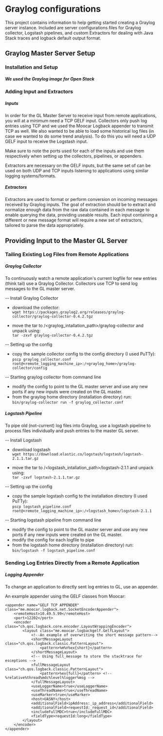 Graylog configurations
======================

This project contains information to help getting started creating a Graylog server instance. Included are server configurations files for Graylog collector, Logstash pipelines, and custom Extractors for dealing with Java Stack traces and logback default output format.

Graylog Master Server Setup
---------------------------

### Installation and Setup

##### We used the Graylog image for Open Stack

### Adding Input and Extractors

##### Inputs
In order for the GL Master Server to receive input from remote applications, you will at a minimum need a TCP GELF input.  Collectors only push log entries using TCP and we used the Moocar Logback appender to transmit TCP as well.  We also wanted to be able to load some historical log files (in case we wanted to do some trend analysis).  To do this you will need a UDP GELF input to receive the Logstash input.  

Make sure to note the ports used for each of the inputs and use them respectively when setting up the collectors, pipelines, or appenders.

Extractors are necessary on the GELF inputs, but the same set of can be used on both UDP and TCP inputs listening to applications using similar logging systems/formats.  


##### Extractors
Extractors are used to format or perform conversion on incoming messages received by Graylog inputs.  The goal of extraction should be to extract and normalize enough data from the raw data contained in each message to  enable querying the data, providing useable results.  Each input containing a different or new message format will require a new set of extractors, tailored to parse the data appropriately. 


Providing Input to the Master GL Server
---------------------------------------

### Tailing Existing Log Files from Remote Applications

##### Graylog Collector
To continuously watch a remote application's current logfile for new entries (think tail) use a Graylog Collector.  Collectors use TCP to send log messages to the GL master server.

-- Install Graylog Collector  
* download the collector:  
 ``wget https://packages.graylog2.org/releases/graylog-collector/graylog-collector-0.4.2.tgz``  

* move the tar to /<graylog_intallation_path>/graylog-collector and unpack using:  
 ``tar -zxvf graylog-collector-0.4.2.tgz``  

-- Setting up the config  
* copy the sample collector config to the config directory (I used PuTTy):  
 ``pscp graylog_collector.conf root@<remote_logging_machine_ip>:/<graylog_home>/graylog-collector/config``  

-- Starting graylog collector from command line  
* modify the config to point to the GL master server and use any new ports if any new inputs were created on the GL master.  
* from the graylog home directory (installation directory) run:  
 ``bin/graylog-collector run -f graylog_collector.conf``  


##### Logstash Pipeline 
To pipe old (not-current) log files into Graylog, use a logstash pipeline to process files individually and push entries to the master GL server. 

-- Install Logstash  
* download logstash  
 ``wget https://download.elastic.co/logstash/logstash/logstash-2.1.1.tar.gz``  

* move the tar to /<logstash_intallation_path>/logstash-2.1.1 and unpack using:  
 ``tar -zxvf logstash-2.1.1.tar.gz``  

-- Setting up the config  
* copy the sample logstash config to the installation directory (I used PuTTy):  
 ``pscp logstash_pipeline.conf root@<remote_logging_machine_ip>:/<logstash_home>/logstash-2.1.1``  

-- Starting logstash pipeline from command line  
* modify the config to point to the GL master server and use any new ports if any new inputs were created on the GL master.  
* modify the config for each logfile to pipe  
* from the logstash home directory (installation directory) run:  
 ``bin/logstash -f logstash_pipeline.conf``  


### Sending Log Entries Directly from a Remote Application 

##### Logging Appender 
To change an application to directly sent log entries to GL, use an appender.  

An example appender using the GELF classes from Moocar:

    <appender name="GELF TCP APPENDER" class="me.moocar.logback.net.SocketEncoderAppender">
        <remoteHost>10.49.5.99</remoteHost>
        <port>12202</port>
        <encoder class="ch.qos.logback.core.encoder.LayoutWrappingEncoder">
            <layout class="me.moocar.logbackgelf.GelfLayout">
                <!--An example of overwriting the short message pattern-->
                <shortMessageLayout class="ch.qos.logback.classic.PatternLayout">
                    <pattern>%m%n%ex{short}</pattern>
                </shortMessageLayout>
                <!-- Using full_message to store the stacktrace for esceptions -->
                <fullMessageLayout class="ch.qos.logback.classic.PatternLayout">
                    <pattern>%ex{full}</pattern> <!-- %relative%thread%mdc%level%logger%msg -->
                </fullMessageLayout>
                <useLoggerName>true</useLoggerName>
                <useThreadName>true</useThreadName>
                <useMarker>true</useMarker>
                <host>UASNY</host>
                <additionalField>ipAddress:_ip_address</additionalField>
                <additionalField>requestId:_request_id</additionalField>
                <includeFullMDC>true</includeFullMDC>
                <fieldType>requestId:long</fieldType>
            </layout>
        </encoder>
    </appender>




